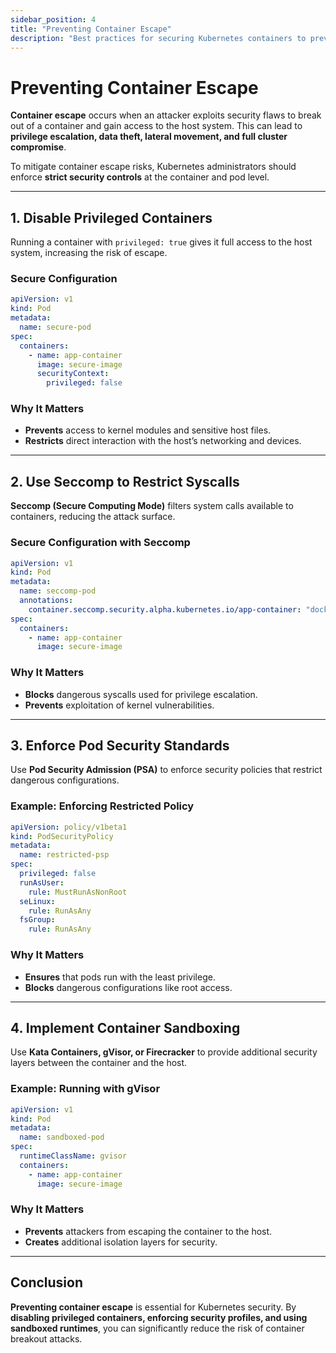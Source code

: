 ```yaml
---
sidebar_position: 4
title: "Preventing Container Escape"
description: "Best practices for securing Kubernetes containers to prevent escape attacks and host system compromise."
---
```


# Preventing Container Escape

**Container escape** occurs when an attacker exploits security flaws to break out of a container and gain access to the host system. This can lead to **privilege escalation, data theft, lateral movement, and full cluster compromise**.

To mitigate container escape risks, Kubernetes administrators should enforce **strict security controls** at the container and pod level.

---

## 1. Disable Privileged Containers

Running a container with `privileged: true` gives it full access to the host system, increasing the risk of escape.

### Secure Configuration

```yaml
apiVersion: v1
kind: Pod
metadata:
  name: secure-pod
spec:
  containers:
    - name: app-container
      image: secure-image
      securityContext:
        privileged: false
```

### Why It Matters

- **Prevents** access to kernel modules and sensitive host files.<br/>
- **Restricts** direct interaction with the host’s networking and devices.

---

## 2. Use Seccomp to Restrict Syscalls

**Seccomp (Secure Computing Mode)** filters system calls available to containers, reducing the attack surface.

### Secure Configuration with Seccomp

```yaml
apiVersion: v1
kind: Pod
metadata:
  name: seccomp-pod
  annotations:
    container.seccomp.security.alpha.kubernetes.io/app-container: "docker/default"
spec:
  containers:
    - name: app-container
      image: secure-image
```

### Why It Matters

- **Blocks** dangerous syscalls used for privilege escalation.<br/>
- **Prevents** exploitation of kernel vulnerabilities.

---

## 3. Enforce Pod Security Standards

Use **Pod Security Admission (PSA)** to enforce security policies that restrict dangerous configurations.

### Example: Enforcing Restricted Policy

```yaml
apiVersion: policy/v1beta1
kind: PodSecurityPolicy
metadata:
  name: restricted-psp
spec:
  privileged: false
  runAsUser:
    rule: MustRunAsNonRoot
  seLinux:
    rule: RunAsAny
  fsGroup:
    rule: RunAsAny
```

### Why It Matters

- **Ensures** that pods run with the least privilege.<br/>
- **Blocks** dangerous configurations like root access.

---

## 4. Implement Container Sandboxing

Use **Kata Containers, gVisor, or Firecracker** to provide additional security layers between the container and the host.

### Example: Running with gVisor

```yaml
apiVersion: v1
kind: Pod
metadata:
  name: sandboxed-pod
spec:
  runtimeClassName: gvisor
  containers:
    - name: app-container
      image: secure-image
```

### Why It Matters

- **Prevents** attackers from escaping the container to the host.<br/>
- **Creates** additional isolation layers for security.

---

## Conclusion

**Preventing container escape** is essential for Kubernetes security. By **disabling privileged containers, enforcing security profiles, and using sandboxed runtimes**, you can significantly reduce the risk of container breakout attacks.

